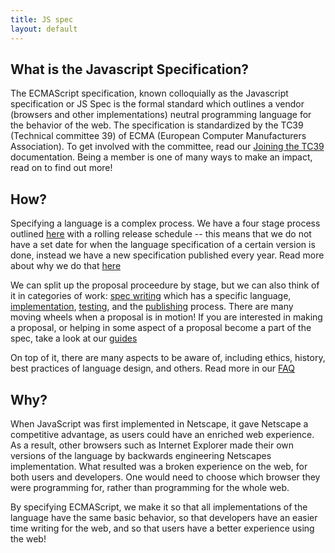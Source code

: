 ```yaml
---
title: JS spec
layout: default
---
```


## What is the Javascript Specification?

The ECMAScript specification, known colloquially as the Javascript specification or JS Spec is the formal standard which outlines a vendor (browsers and other implementations) neutral programming language for the behavior of the web. The specification is standardized by the TC39 (Technical committee 39) of ECMA (European Computer Manufacturers Association). To get involved with the committee, read our [Joining the TC39]() documentation. Being a member is one of many ways to make an impact, read on to find out more!

## How?

Specifying a language is a complex process. We have a four stage process outlined [here](https://tc39.github.io/process-document/) with a rolling release schedule -- this means that we do not have a set date for when the language specification of a certain version is done, instead we have a new specification published every year. Read more about why we do that [here](./releases)

We can split up the proposal proceedure by stage, but we can also think of it in categories of work: [spec writing]() which has a specific language, [implementation](./implementation), [testing](./testing), and the [publishing](./publishing) process. There are many moving wheels when a proposal is in motion! If you are interested in making a proposal, or helping in some aspect of a proposal become a part of the spec, take a look at our [guides](./guides/index.html)

On top of it, there are many aspects to be aware of, including ethics, history, best practices of language design, and others. Read more in our [FAQ](./faq)

## Why?

When JavaScript was first implemented in Netscape, it gave Netscape a competitive advantage, as users could have an enriched web experience. As a result, other browsers such as Internet Explorer made their own versions of the language by backwards engineering Netscapes implementation. What resulted was a broken experience on the web, for both users and developers. One would need to choose which browser they were programming for, rather than programming for the whole web.

By specifying ECMAScript, we make it so that all implementations of the language have the same basic behavior, so that developers have an easier time writing for the web, and so that users have a better experience using the web!

